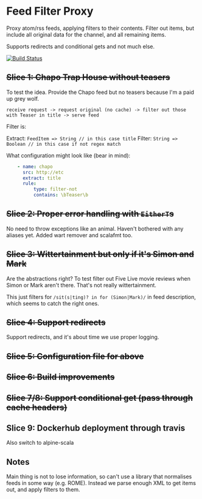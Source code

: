 # Feed Filter Proxy

Proxy atom/rss feeds, applying filters to their contents. Filter out
items, but include all original data for the channel, and all
remaining items.

Supports redirects and conditional gets and not much else.

[![Build Status](https://travis-ci.org/eddsteel/feed-filter.svg?branch=master)](https://travis-ci.org/eddsteel/feed-filter)

## ~~Slice 1: Chapo Trap House without teasers~~

To test the idea. Provide the Chapo feed but no teasers because I'm a paid up grey wolf.

```
receive request -> request original (no cache) -> filter out those with Teaser in title -> serve feed
```

Filter is:

Extract: `FeedItem => String // in this case title`
Filter: `String => Boolean // in this case if not regex match`

What configuration might look like (bear in mind):

```yaml
    - name: chapo
      src: http://etc
      extract: title
      rule:
          type: filter-not
          contains: \bTeaser\b
```

## ~~Slice 2: Proper error handling with `EitherT`s~~

No need to throw exceptions like an animal. Haven't bothered with any
aliases yet. Added wart remover and scalafmt too.

## ~~Slice 3: Wittertainment but only if it's Simon and Mark~~

Are the abstractions right? To test filter out Five Live movie reviews
when Simon or Mark aren't there. That's not really wittertainment.

This just filters for `/sit(s|ting)? in for (Simon|Mark)/` in feed
description, which seems to catch the right ones.

## ~~Slice 4: Support redirects~~

Support redirects, and it's about time we use proper logging.

## ~~Slice 5: Configuration file for above~~
## ~~Slice 6: Build improvements~~
## ~~Slice 7/8: Support conditional get (pass through cache headers)~~
## Slice 9: Dockerhub deployment through travis
Also switch to alpine-scala

## Notes

Main thing is not to lose information, so can't use a library that
normalises feeds in some way (e.g. ROME). Instead we parse enough XML
to get items out, and apply filters to them.
